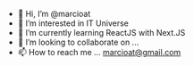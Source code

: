- 👋 Hi, I’m @marcioat
- 👀 I’m interested in IT Universe
- 🌱 I’m currently learning ReactJS with Next.JS
- 💞️ I’m looking to collaborate on ...
- 📫 How to reach me ... marcioat@gmail.com

<!---
marcioat/marcioat is a ✨ special ✨ repository because its `README.md` (this file) appears on your GitHub profile.
You can click the Preview link to take a look at your changes.
--->

